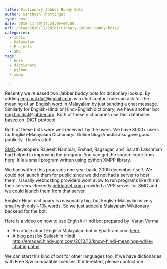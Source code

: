 ```yaml
---
title: Dictionary Jabber Buddy Bots
author: Santhosh Thottingal
type: post
date: 2010-11-20T17:24:05+00:00
url: /blog/2010/11/20/dictionary-jabber-buddy-bots/
categories:
  - Indic
  - Malayalam
  - Projects
  - SMC
tags:
  - bots
  - dictionary
  - python
  - xmpp

---
```

Recently we released two Jabber buddy bots for dictionary lookup. By adding eng.mal.dict@gmail.com as a chat contact one can ask for the meaning of an English word in Malayalam by just sending a chat message. Similarly for English-Hindi or Hindi-English dictionary, we have another bot eng.hin.dict@jabber.org. Both of these dictionaries use Dict databases based on  <a title="DICT" href="http://en.wikipedia.org/wiki/DICT" target="_blank">DICT protocol</a>.

Both of these bots were well received  by the users. We have 8000+ users for English-Malayalam Dictionary.  Online blogs/media also gave good publicity. Thanks a lot!.

<a title="Swathanthra Malayalam Computing" href="http://smc.org.in" target="_blank">SMC </a>developers Rajeesh Nambiar, Ershad, Ragsagar, and  Sarath Lakshman had helped in improving the program. You can get the source code from <a href="http://git.savannah.gnu.org/cgit/smc.git/tree/bots" target="_blank">here</a>. It is a small program written using python XMPP library.

We had written this programs one year back, 2009 december itself. We could not launch them for public since we did not had a server to host them.  Usually webhosting providers wont allow to run programs like this in their servers. Recently <a href="netdotnet.com" target="_blank">netdotnet.com</a> provided a VPS server for SMC and we could launch them from that server.

English-Hindi dictionary is reasonably big, but English-Malayalm is very small with only ~10k words. So we just added a Malayalam Wiktionary backend for the bot.

Here is a video on how to use English-Hindi bot prepared by  <a href="http://varunverma.org/blogs/translate-inside-your-google-chat-window/" target="_blank">Varun Verma </a>



  * An article about English Malayalam bot in Epathram.com <a href="http://epathram.com/column-itsit/11/03/225654-english-malayalam-dictionary-in-google-chat.html" target="_blank">here. </a>
  * A blog post by Sailesh in Hindi <a href="http://emadad.hindyugm.com/2010/10/know-hindi-meanings-while-chatting.html" target="_blank">http://emadad.hindyugm.com/2010/10/know-hindi-meanings-while-chatting.html</a>

We can start this kind of bot for other languages too, if we have dictionaries with Free S/w compatible licenses. If interested, please contact me.